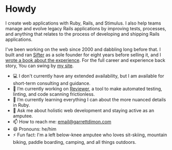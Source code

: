# Howdy

I create web applications with Ruby, Rails, and Stimulus. I also help teams manage and evolve legacy Rails applications by improving tests, processes, and anything that relates to the process of developing and shipping Rails applications.

I've been working on the web since 2000 and dabbling long before that. I built and ran [Sifter](https://sifterapp.com) as a sole founder for eight years before selling it, and I [wrote a book about the experience](https://startingandsustaining.com). For the full career and experience back story, You can swing by [my site](https://garrettdimon.com/about/).

- 💻 I don't currently have any extended availability, but I am available for short-term consulting and guidance.
- 🔭 I’m currently working on [Reviewer](https://github.com/garrettdimon/reviewer), a tool to make automated testing, linting, and code scanning frictionless.
- 🌱 I’m currently learning everything I can about the more nuanced details in Ruby.
- 💬 Ask me about holistic web development and staying active as an amputee.
- 📫 How to reach me: [email@garrettdimon.com](mailto:email@garrettdimon.com)
- 😄 Pronouns: he/him
- ⚡ Fun fact: I'm a left below-knee amputee who loves sit-skiing, mountain biking, paddle boarding, camping, and all things outdoors.
